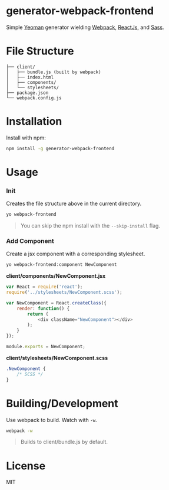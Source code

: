 generator-webpack-frontend
==========================
Simple [Yeoman](http://yeoman.io) generator wielding [Webpack](http://webpack.github.io/), [ReactJs](http://facebook.github.io/react/), and [Sass](http://sass-lang.com).

File Structure
==============

	├── client/
	│   ├── bundle.js (built by webpack)
	│   ├── index.html
	│   ├── components/
	│   └── stylesheets/
	├── package.json
	└── webpack.config.js

Installation
============

Install with npm:

```bash
npm install -g generator-webpack-frontend
```

Usage
=====

### Init
Creates the file structure above in the current directory.
```bash
yo webpack-frontend
```

> You can skip the npm install with the `--skip-install` flag.


### Add Component
Create a jsx component with a corresponding stylesheet.

```bash
yo webpack-frontend:component NewComponent
```


__client/components/NewComponent.jsx__
```js
var React = require('react');
require('../stylesheets/NewComponent.scss');

var NewComponent = React.createClass({
	render: function() {
		return (
			<div className="NewComponent"></div>
		);
	}
});

module.exports = NewComponent;
```

__client/stylesheets/NewComponent.scss__
```scss
.NewComponent {
	/* SCSS */
}
```

Building/Development
====================
Use webpack to build. Watch with ```-w```.

```bash
webpack -w
```

> Builds to client/bundle.js by default.


License
=======

MIT
